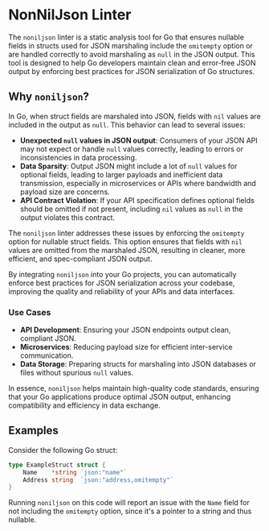 # NonNilJson Linter

The `noniljson` linter is a static analysis tool for Go that ensures nullable fields in structs used for JSON marshaling include the `omitempty` option or are handled correctly to avoid marshaling as `null` in the JSON output. This tool is designed to help Go developers maintain clean and error-free JSON output by enforcing best practices for JSON serialization of Go structures.

## Why `noniljson`?

In Go, when struct fields are marshaled into JSON, fields with `nil` values are included in the output as `null`. This behavior can lead to several issues:

- **Unexpected `null` values in JSON output**: Consumers of your JSON API may not expect or handle `null` values correctly, leading to errors or inconsistencies in data processing.
- **Data Sparsity**: Output JSON might include a lot of `null` values for optional fields, leading to larger payloads and inefficient data transmission, especially in microservices or APIs where bandwidth and payload size are concerns.
- **API Contract Violation**: If your API specification defines optional fields should be omitted if not present, including `nil` values as `null` in the output violates this contract.

The `noniljson` linter addresses these issues by enforcing the `omitempty` option for nullable struct fields. This option ensures that fields with `nil` values are omitted from the marshaled JSON, resulting in cleaner, more efficient, and spec-compliant JSON output.

By integrating `noniljson` into your Go projects, you can automatically enforce best practices for JSON serialization across your codebase, improving the quality and reliability of your APIs and data interfaces.

### Use Cases

- **API Development**: Ensuring your JSON endpoints output clean, compliant JSON.
- **Microservices**: Reducing payload size for efficient inter-service communication.
- **Data Storage**: Preparing structs for marshaling into JSON databases or files without spurious `null` values.

In essence, `noniljson` helps maintain high-quality code standards, ensuring that your Go applications produce optimal JSON output, enhancing compatibility and efficiency in data exchange.

## Examples

Consider the following Go struct:

```go
type ExampleStruct struct {
    Name    *string `json:"name"`
    Address string  `json:"address,omitempty"`
}
```

Running `noniljson` on this code will report an issue with the `Name` field for not including the `omitempty` option, since it's a pointer to a string and thus nullable.

